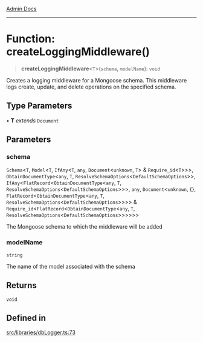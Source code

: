 [Admin Docs](/)

***

# Function: createLoggingMiddleware()

> **createLoggingMiddleware**\<`T`\>(`schema`, `modelName`): `void`

Creates a logging middleware for a Mongoose schema. This middleware logs
create, update, and delete operations on the specified schema.

## Type Parameters

• **T** *extends* `Document`

## Parameters

### schema

`Schema`\<`T`, `Model`\<`T`, `IfAny`\<`T`, `any`, `Document`\<`unknown`, `T`\> & `Require_id`\<`T`\>\>\>, `ObtainDocumentType`\<`any`, `T`, `ResolveSchemaOptions`\<`DefaultSchemaOptions`\>\>, `IfAny`\<`FlatRecord`\<`ObtainDocumentType`\<`any`, `T`, `ResolveSchemaOptions`\<`DefaultSchemaOptions`\>\>\>, `any`, `Document`\<`unknown`, \{\}, `FlatRecord`\<`ObtainDocumentType`\<`any`, `T`, `ResolveSchemaOptions`\<`DefaultSchemaOptions`\>\>\>\> & `Require_id`\<`FlatRecord`\<`ObtainDocumentType`\<`any`, `T`, `ResolveSchemaOptions`\<`DefaultSchemaOptions`\>\>\>\>\>\>

The Mongoose schema to which the middleware will be added

### modelName

`string`

The name of the model associated with the schema

## Returns

`void`

## Defined in

[src/libraries/dbLogger.ts:73](https://github.com/Suyash878/talawa-api/blob/cfd688207611ba245c99edd8dbaccb2cdbf6a043/src/libraries/dbLogger.ts#L73)
